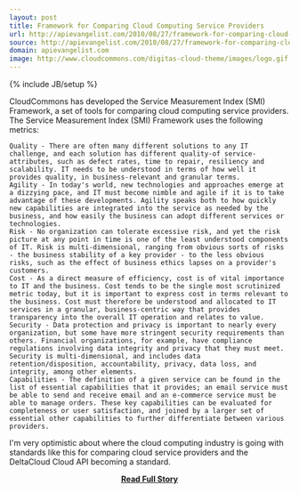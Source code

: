 ```yaml
---
layout: post
title: Framework for Comparing Cloud Computing Service Providers
url: http://apievangelist.com/2010/08/27/framework-for-comparing-cloud-computing-service-providers/
source: http://apievangelist.com/2010/08/27/framework-for-comparing-cloud-computing-service-providers/
domain: apievangelist.com
image: http://www.cloudcommons.com/digitas-cloud-theme/images/logo.gif
---
```

{% include JB/setup %}<p>
CloudCommons has developed the Service Measurement Index (SMI) Framework, a set of tools for comparing cloud computing service providers.
The Service Measurement Index (SMI) Framework uses the following metrics:

	Quality - There are often many different solutions to any IT challenge, and each solution has different quality-of service-attributes, such as defect rates, time to repair, resiliency and scalability. IT needs to be understood in terms of how well it provides quality, in business-relevant and granular terms.
	Agility - In today's world, new technologies and approaches emerge at a dizzying pace, and IT must become nimble and agile if it is to take advantage of these developments. Agility speaks both to how quickly new capabilities are integrated into the service as needed by the business, and how easily the business can adopt different services or technologies.
	Risk - No organization can tolerate excessive risk, and yet the risk picture at any point in time is one of the least understood components of IT. Risk is multi-dimensional, ranging from obvious sorts of risks - the business stability of a key provider - to the less obvious risks, such as the effect of business ethics lapses on a provider's customers.
	Cost - As a direct measure of efficiency, cost is of vital importance to IT and the business. Cost tends to be the single most scrutinized metric today, but it is important to express cost in terms relevant to the business. Cost must therefore be understood and allocated to IT services in a granular, business-centric way that provides transparency into the overall IT operation and relates to value.
	Security - Data protection and privacy is important to nearly every organization, but some have more stringent security requirements than others. Financial organizations, for example, have compliance regulations involving data integrity and privacy that they must meet. Security is multi-dimensional, and includes data retention/disposition, accountability, privacy, data loss, and integrity, among other elements.
	Capabilities - The definition of a given service can be found in the list of essential capabilities that it provides; an email service must be able to send and receive email and an e-commerce service must be able to manage orders. These key capabilities can be evaluated for completeness or user satisfaction, and joined by a larger set of essential other capabilities to further differentiate between various providers.

I'm very optimistic about where the cloud computing industry is going with standards like this for comparing cloud service providers and the DeltaCloud Cloud API becoming a standard.
</p>
<center><p><a href="http://apievangelist.com/2010/08/27/framework-for-comparing-cloud-computing-service-providers/" style='padding:25px; font-sze:18px; font-weight: bold;'>Read Full Story</a></p></center>
